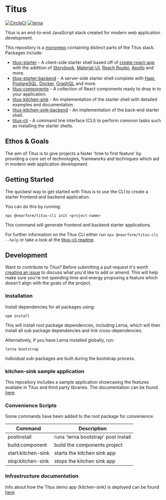 # Titus

[![CircleCI](https://circleci.com/gh/nearform/titus.svg?style=svg&circle-token=ffb218c0396d2d09567299ee18ad345ef414e7d3)](https://circleci.com/gh/nearform/titus)
[![lerna](https://img.shields.io/badge/maintained%20with-lerna-cc00ff.svg)](https://lernajs.io/)


Titus is an end-to-end JavaScript stack created for modern web application development.

This repository is a [monorepo](https://lernajs.io/) containing distinct parts of the Titus stack. Packages include:

- [titus-starter](https://github.com/nearform/titus/tree/master/packages/titus-starter) - A client-side starter shell based off of [create-react-app](https://github.com/facebook/create-react-app) with the addition of [Storybook](https://storybook.js.org/), [Material-UI](https://material-ui.com/), [Reach Router](https://reach.tech/router), [Apollo](https://www.apollographql.com/) and more.
- [titus-starter-backend](https://github.com/nearform/titus/tree/master/packages/titus-starter-backend) - A server-side starter shell complete with [Hapi](https://hapijs.com/), [PostgreSQL](https://www.postgresql.org/), [Docker](https://www.docker.com/), [GraphQL](https://graphql.org/) and more.
- [titus-components](https://github.com/nearform/titus/tree/master/packages/titus-components) - A collection of React components ready to drop in to your application.
- [titus-kitchen-sink](https://github.com/nearform/titus/tree/master/packages/titus-kitchen-sink) - An implementation of the starter shell with detailed examples and documentation.
- [titus-kitchen-sink-backend](https://github.com/nearform/titus/tree/master/packages/titus-kitchen-sink-backend) - An implementation of the back-end starter shell.
- [titus-cli](https://github.com/nearform/titus/tree/master/packages/titus-cli) - A command line interface (CLI) to perform common tasks such as installing the starter shells.



## Ethos & Goals

The aim of Titus is to give projects a faster 'time to first feature' by providing a core set of technologies, frameworks and techniques which aid in modern web application development.

## Getting Started

The quickest way to get started with Titus is to use the CLI to create a starter frontend and backend application.

You can do this by running:

```
npx @nearform/titus-cli init <project-name>
```

This command will generate frontend and backend starter applications.

For further information on the Titus CLI either run `npx @nearform/titus-cli --help` or take a look at the [titus-cli readme](https://github.com/nearform/titus/blob/master/packages/titus-cli/README.md).

## Development

Want to contribute to Titus? Before submitting a pull request it's worth [creating an issue](https://github.com/nearform/titus/issues) to discuss what you'd like to add or amend. This will help make sure you're not spending time and energy proposing a feature which doesn't align with the goals of the project.

### Installation

Install dependencies for all packages using:

```
npm install
```

This will install root package dependencies, including Lerna, which will then install all sub package dependencies and link cross-dependencies.

Alternatively, if you have Lerna installed globally, run:

```
lerna bootstrap
```

Individual sub-packages are built during the bootstrap process.

### kitchen-sink sample application

This repository includes a sample application showcasing the features availabe in Titus and third party libraries. The documentation can be found [here](https://nearform.github.io/titus).

### Convenience Scripts

Some commands have been added to the root package for convenience.

| Command            | Description                         |
| ------------------ | ----------------------------------- |
| postinstall        | runs 'lerna bootstrap' post install |
| build:component    | build the components project        |
| start:kitchen-sink | starts the kitchen sink app         |
| stop:kitchen-sink  | stops the kitchen sink app          |

### Infrastructure documentation

Info about how the Titus demo app (kitchen-sink) is deployed can be found [here](https://github.com/nearform/titus/blob/master/kubernetes/README.md).
